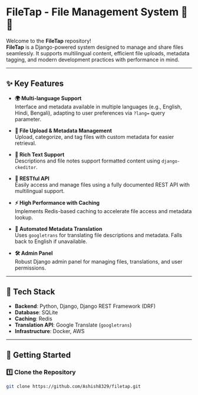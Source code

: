 # FileTap - File Management System 📂🚀

Welcome to the **FileTap** repository!  
**FileTap** is a Django-powered system designed to manage and share files seamlessly. It supports multilingual content, efficient file uploads, metadata tagging, and modern development practices with performance in mind.

---

## ✨ Key Features

- **🌍 Multi-language Support**  
  Interface and metadata available in multiple languages (e.g., English, Hindi, Bengali), adapting to user preferences via `?lang=` query parameter.

- **📁 File Upload & Metadata Management**  
  Upload, categorize, and tag files with custom metadata for easier retrieval.

- **📝 Rich Text Support**  
  Descriptions and file notes support formatted content using `django-ckeditor`.

- **🔗 RESTful API**  
  Easily access and manage files using a fully documented REST API with multilingual support.

- **⚡ High Performance with Caching**  
  Implements Redis-based caching to accelerate file access and metadata lookup.

- **🔄 Automated Metadata Translation**  
  Uses `googletrans` for translating file descriptions and metadata. Falls back to English if unavailable.

- **🛠️ Admin Panel**  
  Robust Django admin panel for managing files, translations, and user permissions.

---

## 🧰 Tech Stack

- **Backend**: Python, Django, Django REST Framework (DRF)  
- **Database**: SQLite  
- **Caching**: Redis  
- **Translation API**: Google Translate (`googletrans`)  
- **Infrastructure**: Docker, AWS  

---

## 🚀 Getting Started

### 1️⃣ Clone the Repository

```bash
git clone https://github.com/Ashish8329/filetap.git
